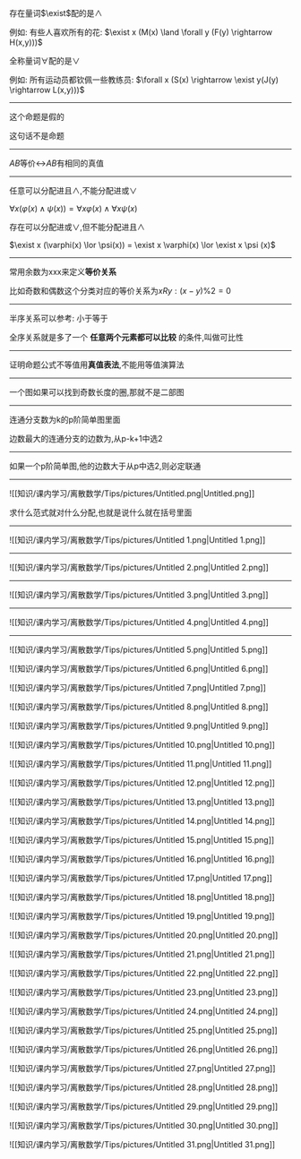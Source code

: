   

存在量词$\exist$﻿配的是$\land$﻿

例如: 有些人喜欢所有的花: $\exist x (M(x) \land \forall y (F(y) \rightarrow H(x,y)))$﻿

  

全称量词$\forall$﻿配的是$\lor$﻿

例如: 所有运动员都钦佩一些教练员: $\forall x (S(x) \rightarrow \exist y(J(y) \rightarrow L(x,y)))$﻿

---

这个命题是假的

这句话不是命题

---

$AB$﻿等价$\leftrightarrow$﻿$AB$﻿有相同的真值

---

任意可以分配进且$\land$﻿,不能分配进或$\lor$﻿

$\forall x(\varphi (x) \land \psi(x)) = \forall x \varphi (x) \land \forall x \psi(x)$

存在可以分配进或$\lor$﻿,但不能分配进且$\land$﻿

$\exist x (\varphi(x) \lor \psi(x)) = \exist x \varphi(x) \lor \exist x \psi (x)$

---

常用余数为xxx来定义**等价关系**

比如奇数和偶数这个分类对应的等价关系为$xRy: (x-y)\%2 =0$﻿

---

半序关系可以参考: 小于等于

全序关系就是多了一个 **任意两个元素都可以比较** 的条件,叫做可比性

---

证明命题公式不等值用**真值表法**,不能用等值演算法

---

一个图如果可以找到奇数长度的圈,那就不是二部图

---

连通分支数为k的p阶简单图里面

边数最大的连通分支的边数为,从p-k+1中选2

---

如果一个p阶简单图,他的边数大于从p中选2,则必定联通

---

![[知识/课内学习/离散数学/Tips/pictures/Untitled.png|Untitled.png]]

求什么范式就对什么分配,也就是说什么就在括号里面

---

![[知识/课内学习/离散数学/Tips/pictures/Untitled 1.png|Untitled 1.png]]

---

![[知识/课内学习/离散数学/Tips/pictures/Untitled 2.png|Untitled 2.png]]

---

![[知识/课内学习/离散数学/Tips/pictures/Untitled 3.png|Untitled 3.png]]

---

![[知识/课内学习/离散数学/Tips/pictures/Untitled 4.png|Untitled 4.png]]

---

![[知识/课内学习/离散数学/Tips/pictures/Untitled 5.png|Untitled 5.png]]

![[知识/课内学习/离散数学/Tips/pictures/Untitled 6.png|Untitled 6.png]]

![[知识/课内学习/离散数学/Tips/pictures/Untitled 7.png|Untitled 7.png]]

![[知识/课内学习/离散数学/Tips/pictures/Untitled 8.png|Untitled 8.png]]

![[知识/课内学习/离散数学/Tips/pictures/Untitled 9.png|Untitled 9.png]]

![[知识/课内学习/离散数学/Tips/pictures/Untitled 10.png|Untitled 10.png]]

![[知识/课内学习/离散数学/Tips/pictures/Untitled 11.png|Untitled 11.png]]

![[知识/课内学习/离散数学/Tips/pictures/Untitled 12.png|Untitled 12.png]]

![[知识/课内学习/离散数学/Tips/pictures/Untitled 13.png|Untitled 13.png]]

![[知识/课内学习/离散数学/Tips/pictures/Untitled 14.png|Untitled 14.png]]

![[知识/课内学习/离散数学/Tips/pictures/Untitled 15.png|Untitled 15.png]]

![[知识/课内学习/离散数学/Tips/pictures/Untitled 16.png|Untitled 16.png]]

![[知识/课内学习/离散数学/Tips/pictures/Untitled 17.png|Untitled 17.png]]

![[知识/课内学习/离散数学/Tips/pictures/Untitled 18.png|Untitled 18.png]]

![[知识/课内学习/离散数学/Tips/pictures/Untitled 19.png|Untitled 19.png]]

![[知识/课内学习/离散数学/Tips/pictures/Untitled 20.png|Untitled 20.png]]

![[知识/课内学习/离散数学/Tips/pictures/Untitled 21.png|Untitled 21.png]]

![[知识/课内学习/离散数学/Tips/pictures/Untitled 22.png|Untitled 22.png]]

![[知识/课内学习/离散数学/Tips/pictures/Untitled 23.png|Untitled 23.png]]

![[知识/课内学习/离散数学/Tips/pictures/Untitled 24.png|Untitled 24.png]]

![[知识/课内学习/离散数学/Tips/pictures/Untitled 25.png|Untitled 25.png]]

![[知识/课内学习/离散数学/Tips/pictures/Untitled 26.png|Untitled 26.png]]

![[知识/课内学习/离散数学/Tips/pictures/Untitled 27.png|Untitled 27.png]]

![[知识/课内学习/离散数学/Tips/pictures/Untitled 28.png|Untitled 28.png]]

![[知识/课内学习/离散数学/Tips/pictures/Untitled 29.png|Untitled 29.png]]

![[知识/课内学习/离散数学/Tips/pictures/Untitled 30.png|Untitled 30.png]]

![[知识/课内学习/离散数学/Tips/pictures/Untitled 31.png|Untitled 31.png]]